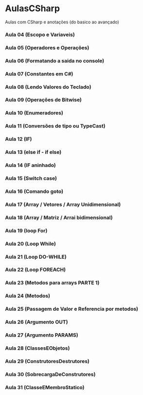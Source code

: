 # AulasCSharp
Aulas com CSharp e anotações (do basico ao avançado)


### Aula 04 (Escopo e Variaveis)

### Aula 05 (Operadores e Operações)

### Aula 06 (Formatando a saida no console)

### Aula 07 (Constantes em C#)

### Aula 08 (Lendo Valores do Teclado)

### Aula 09 (Operações de Bitwise)

### Aula 10 (Enumeradores)

### Aula 11 (Conversões de tipo ou TypeCast)

### Aula 12 (IF)

### Aula 13 (else if - if else)

### Aula 14 (IF aninhado)

### Aula 15 (Switch case)

### Aula 16 (Comando goto)

### Aula 17 (Array / Vetores / Array Unidimensional)

### Aula 18 (Array / Matriz / Arrai bidimensional)

### Aula 19 (loop For)

### Aula 20 (Loop While)

### Aula 21 (Loop DO-WHILE)

### Aula 22 (Loop FOREACH)

### Aula 23 (Metodos para arrays PARTE 1)

### Aula 24 (Metodos)

### Aula 25 (Passagem de Valor e Referencia por metodos)

### Aula 26 (Argumento OUT)

### Aula 27 (Argumento PARAMS)

### Aula 28 (ClassesEObjetos)

### Aula 29 (ConstrutoresDestrutores)

### Aula 30 (SobrecargaDeConstrutores)

### Aula 31 (ClasseEMembroStatico)
